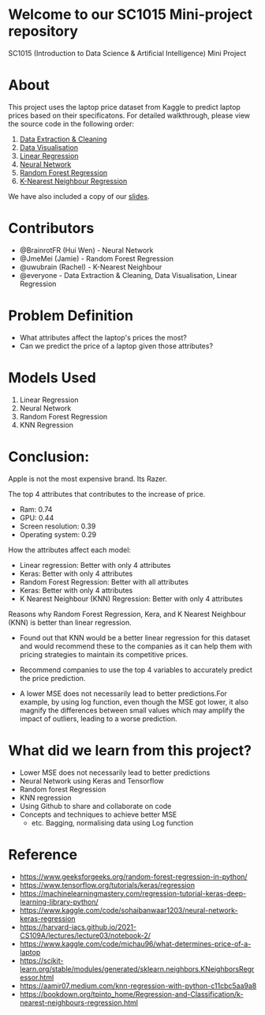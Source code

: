 # Welcome to our SC1015 Mini-project repository 
SC1015 (Introduction to Data Science & Artificial Intelligence) Mini Project  
# About
This project uses the laptop price dataset from Kaggle to predict laptop prices based on their specificatons. For detailed walkthrough, please view the source code in the following order:

1. [Data Extraction & Cleaning](https://github.com/BrainrotFR/SC1015/blob/main/data_extraction_cleaning.ipynb)
3. [Data Visualisation](https://github.com/BrainrotFR/SC1015/blob/main/data_visualization.ipynb)
4. [Linear Regression](https://github.com/BrainrotFR/SC1015/blob/main/linear_regression.ipynb) 
5. [Neural Network](https://github.com/BrainrotFR/SC1015/blob/main/neural_network.ipynb)
6. [Random Forest Regression](https://github.com/BrainrotFR/SC1015/blob/main/random_forest_regression.ipynb)
7. [K-Nearest Neighbour Regression](https://github.com/BrainrotFR/SC1015/blob/main/knn_regression.ipynb)

We have also included a copy of our [slides](https://github.com/BrainrotFR/SC1015-MiniProject/blob/main/sc1015_grp6_slides.pptx).

# Contributors
- @BrainrotFR (Hui Wen) - Neural Network
- @JmeMei (Jamie) - Random Forest Regression
- @uwubrain (Rachel) - K-Nearest Neighbour
- @everyone - Data Extraction & Cleaning, Data Visualisation, Linear Regression

# Problem Definition
  * What attributes affect the laptop's prices the most?
  * Can we predict the price of a laptop given those attributes?

# Models Used
 1. Linear Regression
 2. Neural Network
 3. Random Forest Regression
 4. KNN Regression

# Conclusion:
Apple is not the most expensive brand. Its Razer. 

The top 4 attributes that contributes to the increase of price.
 - Ram: 0.74
 - GPU: 0.44
 - Screen resolution: 0.39
 - Operating system: 0.29

How the attributes affect each model:
- Linear regression: Better with only 4 attributes
- Keras: Better with only 4 attributes
- Random Forest Regression: Better with all attributes
- Keras: Better with only 4 attributes
- K Nearest Neighbour (KNN) Regression: Better with only 4 attributes

Reasons why Random Forest Regression, Kera, and K Nearest Neighbour (KNN) is better than linear regression.

- Found out that KNN would be a better linear regression for this dataset and would recommend these to the companies as it can help them with pricing strategies to maintain its competitive prices.
- Recommend companies to use the top 4 variables to accurately predict the price prediction.

- A lower MSE does not necessarily lead to better predictions.For example, by using log function, even though the MSE got lower, it also magnify the  differences between small values which may amplify the impact of outliers, leading to a worse prediction.

# What did we learn from this project?
* Lower MSE does not necessarily lead to better predictions
* Neural Network using Keras and Tensorflow
* Random forest Regression
* KNN regression
* Using Github to share and collaborate on code
* Concepts and techniques to achieve better MSE
  * etc. Bagging, normalising data using Log function

# Reference
* https://www.geeksforgeeks.org/random-forest-regression-in-python/
* https://www.tensorflow.org/tutorials/keras/regression
* https://machinelearningmastery.com/regression-tutorial-keras-deep-learning-library-python/
* https://www.kaggle.com/code/sohaibanwaar1203/neural-network-keras-regression
* https://harvard-iacs.github.io/2021-CS109A/lectures/lecture03/notebook-2/
* https://www.kaggle.com/code/michau96/what-determines-price-of-a-laptop
* https://scikit-learn.org/stable/modules/generated/sklearn.neighbors.KNeighborsRegressor.html
* https://aamir07.medium.com/knn-regression-with-python-c11cbc5aa9a8
* https://bookdown.org/tpinto_home/Regression-and-Classification/k-nearest-neighbours-regression.html
